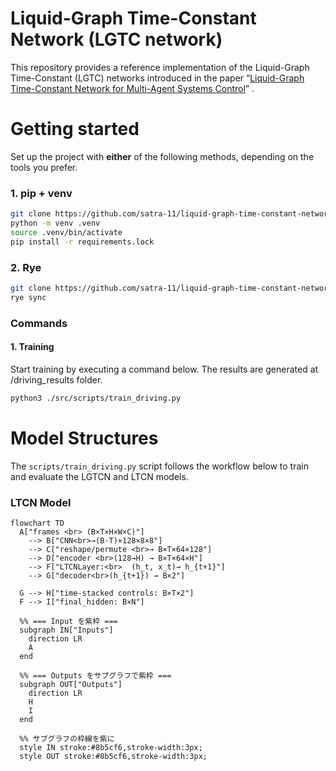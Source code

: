 # Liquid-Graph Time-Constant Network (LGTC network)
This repository provides a reference implementation of the Liquid-Graph Time-Constant (LGTC) networks introduced in the paper “[Liquid-Graph Time-Constant Network for Multi-Agent Systems Control](https://arxiv.org/pdf/2404.13982)” .

# Getting started
Set up the project with **either** of the following methods, depending on the tools you prefer.
### 1. pip + venv
```bash
git clone https://github.com/satra-11/liquid-graph-time-constant-network .
python -m venv .venv
source .venv/bin/activate
pip install -r requirements.lock
```
### 2. Rye
```bash
git clone https://github.com/satra-11/liquid-graph-time-constant-network .
rye sync
```
### Commands
#### 1. Training
Start training by executing a command below. The results are generated at /driving_results folder.
```bash
python3 ./src/scripts/train_driving.py
```

# Model Structures

The `scripts/train_driving.py` script follows the workflow below to train and evaluate the LGTCN and LTCN models.
### LTCN Model
```mermaid
flowchart TD
  A["frames <br> (B×T×H×W×C)"]
    --> B["CNN<br>→(B·T)×128×8×8"]
    --> C["reshape/permute <br>→ B×T×64×128"]
    --> D["encoder <br>(128→H) → B×T×64×H"]
    --> F["LTCNLayer:<br>  (h_t, x_t)→ h_{t+1}"]
    --> G["decoder<br>(h_{t+1}) → B×2"]

  G --> H["time-stacked controls: B×T×2"]
  F --> I["final_hidden: B×N"]

  %% === Input を紫枠 ===
  subgraph IN["Inputs"]
    direction LR
    A
  end

  %% === Outputs をサブグラフで紫枠 ===
  subgraph OUT["Outputs"]
    direction LR
    H
    I
  end

  %% サブグラフの枠線を紫に
  style IN stroke:#8b5cf6,stroke-width:3px;
  style OUT stroke:#8b5cf6,stroke-width:3px;
```

